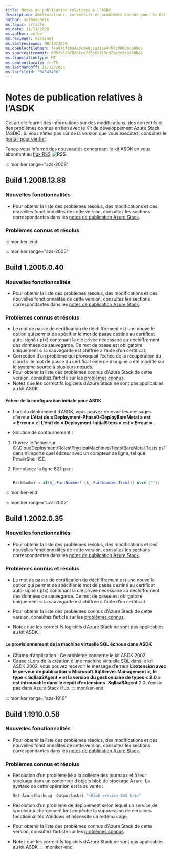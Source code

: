 ```yaml
---
title: Notes de publication relatives à l’ASDK
description: Améliorations, correctifs et problèmes connus pour le Kit de développement Azure Stack (ASDK).
author: sethmanheim
ms.topic: article
ms.date: 11/11/2020
ms.author: sethm
ms.reviewer: misainat
ms.lastreviewed: 08/10/2020
ms.openlocfilehash: f4e97cfaba4e3cde832a318647b72d96cbca8965
ms.sourcegitcommit: 695f56237826fce7f5b81319c379c9e2c38f0b88
ms.translationtype: HT
ms.contentlocale: fr-FR
ms.lasthandoff: 11/12/2020
ms.locfileid: "94543406"
---
```

# <a name="asdk-release-notes"></a>Notes de publication relatives à l’ASDK

Cet article fournit des informations sur des modifications, des correctifs et des problèmes connus en lien avec le Kit de développement Azure Stack (ASDK). Si vous n’êtes pas sûr de la version que vous exécutez, consultez le [portail pour vérifier](../operator/azure-stack-updates.md).

Tenez-vous informé des nouveautés concernant le kit ASDK en vous abonnant au [flux RSS](https://docs.microsoft.com/api/search/rss?search=ASDK+release+notes&locale=en-us#) ![RSS](./media/asdk-release-notes/feed-icon-14x14.png).

::: moniker range="azs-2008"
## <a name="build-120081388"></a>Build 1.2008.13.88

### <a name="new-features"></a>Nouvelles fonctionnalités

- Pour obtenir la liste des problèmes résolus, des modifications et des nouvelles fonctionnalités de cette version, consultez les sections correspondantes dans les [notes de publication Azure Stack](../operator/release-notes.md).

### <a name="fixed-and-known-issues"></a>Problèmes connus et résolus

::: moniker-end

::: moniker range="azs-2005"
## <a name="build-12005040"></a>Build 1.2005.0.40

### <a name="new-features"></a>Nouvelles fonctionnalités

- Pour obtenir la liste des problèmes résolus, des modifications et des nouvelles fonctionnalités de cette version, consultez les sections correspondantes dans les [notes de publication Azure Stack](../operator/release-notes.md).

### <a name="fixed-and-known-issues"></a>Problèmes connus et résolus

- Le mot de passe de certification de déchiffrement est une nouvelle option qui permet de spécifier le mot de passe destiné au certificat auto-signé (.pfx) contenant la clé privée nécessaire au déchiffrement des données de sauvegarde. Ce mot de passe est obligatoire uniquement si la sauvegarde est chiffrée à l’aide d’un certificat.
- Correction d’un problème qui provoquait l’échec de la récupération du cloud si le mot de passe du certificat externe d’origine a été modifié sur le système source à plusieurs nœuds. 
- Pour obtenir la liste des problèmes connus d’Azure Stack de cette version, consultez l’article sur les [problèmes connus](../operator/known-issues.md).
- Notez que les correctifs logiciels d’Azure Stack ne sont pas applicables au kit ASDK.

#### <a name="initial-configuration-fails-in-asdk"></a>Échec de la configuration initiale pour ASDK

- Lors du déploiement d’ASDK, vous pouvez recevoir les messages d’erreur **L’état de « Deployment-Phase0-DeployBareMetal » est « Erreur »** et **L’état de « Deployment-InitialSteps » est « Erreur »** .

- Solution de contournement :

1. Ouvrez le fichier sur C:\CloudDeployment\Roles\PhysicalMachines\Tests\BareMetal.Tests.ps1 dans n’importe quel éditeur avec un compteur de ligne, tel que PowerShell ISE.

2. Remplacez la ligne 822 par :

   ```powershell

   PartNumber = if($_.PartNumber) {$_.PartNumber.Trim()} else {""};

   ```  
::: moniker-end

::: moniker range="azs-2002"
## <a name="build-12002035"></a>Build 1.2002.0.35

### <a name="new-features"></a>Nouvelles fonctionnalités

- Pour obtenir la liste des problèmes résolus, des modifications et des nouvelles fonctionnalités de cette version, consultez les sections correspondantes dans les [notes de publication Azure Stack](../operator/release-notes.md).

### <a name="fixed-and-known-issues"></a>Problèmes connus et résolus

- Le mot de passe de certification de déchiffrement est une nouvelle option qui permet de spécifier le mot de passe destiné au certificat auto-signé (.pfx) contenant la clé privée nécessaire au déchiffrement des données de sauvegarde. Ce mot de passe est obligatoire uniquement si la sauvegarde est chiffrée à l’aide d’un certificat.

- Pour obtenir la liste des problèmes connus d’Azure Stack de cette version, consultez l’article sur les [problèmes connus](../operator/known-issues.md).

- Notez que les correctifs logiciels d’Azure Stack ne sont pas applicables au kit ASDK.

#### <a name="sql-vm-provision-fails-in-asdk"></a>Le provisionnement de la machine virtuelle SQL échoue dans ASDK

- Champ d’application : Ce problème concerne le kit ASDK 2002.
- Cause : Lors de la création d’une machine virtuelle SQL dans le kit ASDK 2002, vous pouvez recevoir le message d’erreur **L’extension avec le serveur de publication « Microsoft.SqlServer.Management », le type « SqlIaaSAgent » et la version du gestionnaire de types « 2.0 » est introuvable dans le dépôt d’extensions.** **SqlIaaSAgent** 2.0 n’existe pas dans Azure Stack Hub.
::: moniker-end

::: moniker range="azs-1910"
## <a name="build-11910058"></a>Build 1.1910.0.58

### <a name="new-features"></a>Nouvelles fonctionnalités

- Pour obtenir la liste des problèmes résolus, des modifications et des nouvelles fonctionnalités de cette version, consultez les sections correspondantes dans les [notes de publication Azure Stack](../operator/release-notes.md).

### <a name="fixed-and-known-issues"></a>Problèmes connus et résolus

- Résolution d’un problème lié à la collecte des journaux et à leur stockage dans un conteneur d’objets blob de stockage Azure. La syntaxe de cette opération est la suivante :

  ```powershell
  Get-AzureStackLog -OutputSasUri "<Blob service SAS Uri>"
  ``` 

- Résolution d’un problème de déploiement selon lequel un service de spouleur à chargement lent empêche la suppression de certaines fonctionnalités Windows et nécessite un redémarrage.
- Pour obtenir la liste des problèmes connus d’Azure Stack de cette version, consultez l’article sur les [problèmes connus](../operator/known-issues.md).
- Notez que les correctifs logiciels d’Azure Stack ne sont pas applicables au kit ASDK.
::: moniker-end
